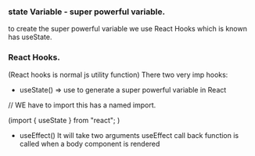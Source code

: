 ### state Variable - super powerful variable.
to create the super powerful variable   we use React Hooks which is known has useState.


### React Hooks.

(React hooks is normal js utility function)
There two very imp hooks:

- useState() => use to generate a super powerful variable in React

// WE have to import this has a named import.

(import { useState } from "react"; )

- useEffect()
It will take two arguments
useEffect call back function is called when a body component is rendered

